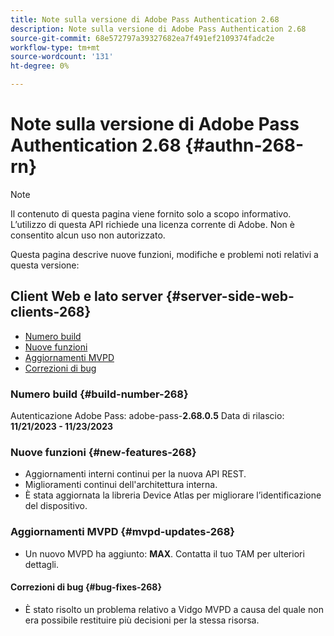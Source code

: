 ```yaml
---
title: Note sulla versione di Adobe Pass Authentication 2.68
description: Note sulla versione di Adobe Pass Authentication 2.68
source-git-commit: 68e572797a39327682ea7f491ef2109374fadc2e
workflow-type: tm+mt
source-wordcount: '131'
ht-degree: 0%

---
```


# Note sulla versione di Adobe Pass Authentication 2.68 {#authn-268-rn}

>[!NOTE]
>
>Il contenuto di questa pagina viene fornito solo a scopo informativo. L’utilizzo di questa API richiede una licenza corrente di Adobe. Non è consentito alcun uso non autorizzato.

Questa pagina descrive nuove funzioni, modifiche e problemi noti relativi a questa versione:

## Client Web e lato server {#server-side-web-clients-268}

* [Numero build](#build-number-268)
* [Nuove funzioni](#new-features-268)
* [Aggiornamenti MVPD](#mvpd-updates-268)
* [Correzioni di bug](#bug-fixes-268)

### Numero build {#build-number-268}

Autenticazione Adobe Pass: adobe-pass-**2.68.0.5**
Data di rilascio: **11/21/2023 - 11/23/2023**

### Nuove funzioni {#new-features-268}

* Aggiornamenti interni continui per la nuova API REST.
* Miglioramenti continui dell&#39;architettura interna.
* È stata aggiornata la libreria Device Atlas per migliorare l’identificazione del dispositivo.

### Aggiornamenti MVPD {#mvpd-updates-268}

* Un nuovo MVPD ha aggiunto: **MAX**. Contatta il tuo TAM per ulteriori dettagli.

#### Correzioni di bug {#bug-fixes-268}

* È stato risolto un problema relativo a Vidgo MVPD a causa del quale non era possibile restituire più decisioni per la stessa risorsa.
